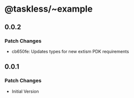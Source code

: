 # @taskless/~example

## 0.0.2

### Patch Changes

- cb650fe: Updates types for new extism PDK requirements

## 0.0.1

### Patch Changes

- Initial Version
